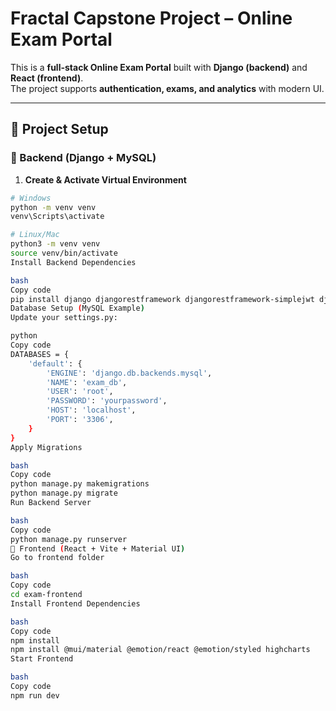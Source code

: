 # Fractal Capstone Project – Online Exam Portal

This is a **full-stack Online Exam Portal** built with **Django (backend)** and **React (frontend)**.  
The project supports **authentication, exams, and analytics** with modern UI.

---

## 🚀 Project Setup

### 📌 Backend (Django + MySQL)

1. **Create & Activate Virtual Environment**

```bash
# Windows
python -m venv venv
venv\Scripts\activate

# Linux/Mac
python3 -m venv venv
source venv/bin/activate
Install Backend Dependencies

bash
Copy code
pip install django djangorestframework djangorestframework-simplejwt django-cors-headers mysqlclient transformers
Database Setup (MySQL Example)
Update your settings.py:

python
Copy code
DATABASES = {
    'default': {
        'ENGINE': 'django.db.backends.mysql',
        'NAME': 'exam_db',
        'USER': 'root',
        'PASSWORD': 'yourpassword',
        'HOST': 'localhost',
        'PORT': '3306',
    }
}
Apply Migrations

bash
Copy code
python manage.py makemigrations
python manage.py migrate
Run Backend Server

bash
Copy code
python manage.py runserver
📌 Frontend (React + Vite + Material UI)
Go to frontend folder

bash
Copy code
cd exam-frontend
Install Frontend Dependencies

bash
Copy code
npm install
npm install @mui/material @emotion/react @emotion/styled highcharts
Start Frontend

bash
Copy code
npm run dev
